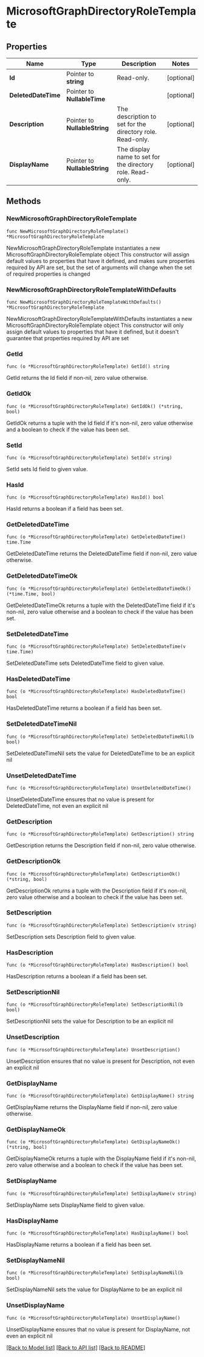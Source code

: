 # MicrosoftGraphDirectoryRoleTemplate

## Properties

Name | Type | Description | Notes
------------ | ------------- | ------------- | -------------
**Id** | Pointer to **string** | Read-only. | [optional] 
**DeletedDateTime** | Pointer to **NullableTime** |  | [optional] 
**Description** | Pointer to **NullableString** | The description to set for the directory role. Read-only. | [optional] 
**DisplayName** | Pointer to **NullableString** | The display name to set for the directory role. Read-only. | [optional] 

## Methods

### NewMicrosoftGraphDirectoryRoleTemplate

`func NewMicrosoftGraphDirectoryRoleTemplate() *MicrosoftGraphDirectoryRoleTemplate`

NewMicrosoftGraphDirectoryRoleTemplate instantiates a new MicrosoftGraphDirectoryRoleTemplate object
This constructor will assign default values to properties that have it defined,
and makes sure properties required by API are set, but the set of arguments
will change when the set of required properties is changed

### NewMicrosoftGraphDirectoryRoleTemplateWithDefaults

`func NewMicrosoftGraphDirectoryRoleTemplateWithDefaults() *MicrosoftGraphDirectoryRoleTemplate`

NewMicrosoftGraphDirectoryRoleTemplateWithDefaults instantiates a new MicrosoftGraphDirectoryRoleTemplate object
This constructor will only assign default values to properties that have it defined,
but it doesn't guarantee that properties required by API are set

### GetId

`func (o *MicrosoftGraphDirectoryRoleTemplate) GetId() string`

GetId returns the Id field if non-nil, zero value otherwise.

### GetIdOk

`func (o *MicrosoftGraphDirectoryRoleTemplate) GetIdOk() (*string, bool)`

GetIdOk returns a tuple with the Id field if it's non-nil, zero value otherwise
and a boolean to check if the value has been set.

### SetId

`func (o *MicrosoftGraphDirectoryRoleTemplate) SetId(v string)`

SetId sets Id field to given value.

### HasId

`func (o *MicrosoftGraphDirectoryRoleTemplate) HasId() bool`

HasId returns a boolean if a field has been set.

### GetDeletedDateTime

`func (o *MicrosoftGraphDirectoryRoleTemplate) GetDeletedDateTime() time.Time`

GetDeletedDateTime returns the DeletedDateTime field if non-nil, zero value otherwise.

### GetDeletedDateTimeOk

`func (o *MicrosoftGraphDirectoryRoleTemplate) GetDeletedDateTimeOk() (*time.Time, bool)`

GetDeletedDateTimeOk returns a tuple with the DeletedDateTime field if it's non-nil, zero value otherwise
and a boolean to check if the value has been set.

### SetDeletedDateTime

`func (o *MicrosoftGraphDirectoryRoleTemplate) SetDeletedDateTime(v time.Time)`

SetDeletedDateTime sets DeletedDateTime field to given value.

### HasDeletedDateTime

`func (o *MicrosoftGraphDirectoryRoleTemplate) HasDeletedDateTime() bool`

HasDeletedDateTime returns a boolean if a field has been set.

### SetDeletedDateTimeNil

`func (o *MicrosoftGraphDirectoryRoleTemplate) SetDeletedDateTimeNil(b bool)`

 SetDeletedDateTimeNil sets the value for DeletedDateTime to be an explicit nil

### UnsetDeletedDateTime
`func (o *MicrosoftGraphDirectoryRoleTemplate) UnsetDeletedDateTime()`

UnsetDeletedDateTime ensures that no value is present for DeletedDateTime, not even an explicit nil
### GetDescription

`func (o *MicrosoftGraphDirectoryRoleTemplate) GetDescription() string`

GetDescription returns the Description field if non-nil, zero value otherwise.

### GetDescriptionOk

`func (o *MicrosoftGraphDirectoryRoleTemplate) GetDescriptionOk() (*string, bool)`

GetDescriptionOk returns a tuple with the Description field if it's non-nil, zero value otherwise
and a boolean to check if the value has been set.

### SetDescription

`func (o *MicrosoftGraphDirectoryRoleTemplate) SetDescription(v string)`

SetDescription sets Description field to given value.

### HasDescription

`func (o *MicrosoftGraphDirectoryRoleTemplate) HasDescription() bool`

HasDescription returns a boolean if a field has been set.

### SetDescriptionNil

`func (o *MicrosoftGraphDirectoryRoleTemplate) SetDescriptionNil(b bool)`

 SetDescriptionNil sets the value for Description to be an explicit nil

### UnsetDescription
`func (o *MicrosoftGraphDirectoryRoleTemplate) UnsetDescription()`

UnsetDescription ensures that no value is present for Description, not even an explicit nil
### GetDisplayName

`func (o *MicrosoftGraphDirectoryRoleTemplate) GetDisplayName() string`

GetDisplayName returns the DisplayName field if non-nil, zero value otherwise.

### GetDisplayNameOk

`func (o *MicrosoftGraphDirectoryRoleTemplate) GetDisplayNameOk() (*string, bool)`

GetDisplayNameOk returns a tuple with the DisplayName field if it's non-nil, zero value otherwise
and a boolean to check if the value has been set.

### SetDisplayName

`func (o *MicrosoftGraphDirectoryRoleTemplate) SetDisplayName(v string)`

SetDisplayName sets DisplayName field to given value.

### HasDisplayName

`func (o *MicrosoftGraphDirectoryRoleTemplate) HasDisplayName() bool`

HasDisplayName returns a boolean if a field has been set.

### SetDisplayNameNil

`func (o *MicrosoftGraphDirectoryRoleTemplate) SetDisplayNameNil(b bool)`

 SetDisplayNameNil sets the value for DisplayName to be an explicit nil

### UnsetDisplayName
`func (o *MicrosoftGraphDirectoryRoleTemplate) UnsetDisplayName()`

UnsetDisplayName ensures that no value is present for DisplayName, not even an explicit nil

[[Back to Model list]](../README.md#documentation-for-models) [[Back to API list]](../README.md#documentation-for-api-endpoints) [[Back to README]](../README.md)


